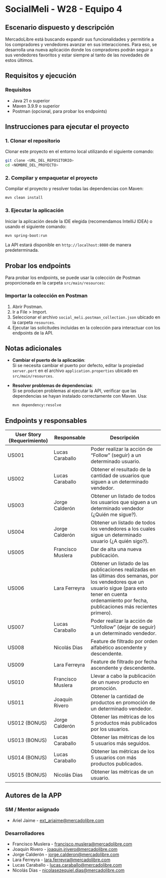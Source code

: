 # SocialMeli - W28 - Equipo 4

## Escenario dispuesto y descripción

MercadoLibre está buscando expandir sus funcionalidades y permitirle a los compradores y vendedores avanzar en sus interacciones. Para eso, se desarrolla una nueva aplicación donde los compradores podrán seguir a sus vendedores favoritos y estar siempre al tanto de las novedades de estos últimos.

## Requisitos y ejecución
### Requisitos
- Java 21 o superior
- Maven 3.9.9 o superior
- Postman (opcional, para probar los endpoints)

## Instrucciones para ejecutar el proyecto

### **1. Clonar el repositorio**
Clonar este proyecto en el entorno local utilizando el siguiente comando:
```bash
git clone <URL_DEL_REPOSITORIO>
cd <NOMBRE_DEL_PROYECTO>
```
### **2. Compilar y empaquetar el proyecto**
Compilar el proyecto y resolver todas las dependencias con Maven:
```bash
mvn clean install
```

### **3. Ejecutar la aplicación**
Iniciar la aplicación desde la IDE elegida (recomendamos IntelliJ IDEA) o usando el siguiente comando:
```bash
mvn spring-boot:run
```
La API estará disponible en `http://localhost:8080` de manera predeterminada.

## **Probar los endpoints**

Para probar los endpoints, se puede usar la colección de Postman proporcionada en la carpeta `src/main/resources`:

### **Importar la colección en Postman**
1. Abrir Postman.
2. Ir a File > Import.
3. Seleccionar el archivo `social_meli.postman_collection.json` ubicado en la carpeta `resources`.
4. Ejecutar las solicitudes incluidas en la colección para interactuar con los endpoints de la API.

## **Notas adicionales**

- **Cambiar el puerto de la aplicación**:  
  Si se necesita cambiar el puerto por defecto, editar la propiedad `server.port` en el archivo `application.properties` ubicado en `src/main/resources`.

- **Resolver problemas de dependencias**:  
  Si se producen problemas al ejecutar la API, verificar que las dependencias se hayan instalado correctamente con Maven. Usa:  
  ```bash
  mvn dependency:resolve
  ```


## Endpoints y responsables

| User Story (Requerimiento) | Responsable       | Descripción                                                                                                                                                                                                     |
|------------------|-------------------|-----------------------------------------------------------------------------------------------------------------------------------------------------------------------------------------------------------------|
| US001            | Lucas Caraballo   | Poder realizar la acción de “Follow” (seguir) a un determinado usuario.                                                                                                                                         |
| US002            | Lucas Caraballo   | Obtener el resultado de la cantidad de usuarios que siguen a un determinado vendedor.                                                                                                                           |
| US003            | Jorge Calderón    | Obtener un listado de todos los usuarios que siguen a un determinado vendedor (¿Quién me sigue?).                                                                                                                |
| US004            | Jorge Calderón    | Obtener un listado de todos los vendedores a los cuales sigue un determinado usuario (¿A quién sigo?).                                                                                                           |
| US005            | Francisco Muslera | Dar de alta una nueva publicación.                                                                                                                                                                              |
| US006            | Lara Ferreyra     | Obtener un listado de las publicaciones realizadas en las últimas dos semanas, por los vendedores que un usuario sigue (para esto tener en cuenta ordenamiento por fecha, publicaciones más recientes primero). |
| US007            | Lucas Caraballo   | Poder realizar la acción de “Unfollow” (dejar de seguir) a un determinado vendedor.                                                                                                                             |
| US008            | Nicolás Dias      | Feature de filtrado por orden alfabético ascendente y descendente.                                                                                                                                              |
| US009            | Lara Ferreyra     | Feature de filtrado por fecha ascendente y descendente.                                                                                                                                                         |
| US010            | Francisco Muslera | Llevar a cabo la publicación de un nuevo producto en promoción.                                                                                                                                                 |
| US011            | Joaquín Rivero    | Obtener la cantidad de productos en promoción de un determinado vendedor.                                                                                                                                       |
| US012 (BONUS)    | Jorge Calderón    | Obtener las métricas de los 5 productos más publicados por los usuarios.                                                                                                                                        |
| US013 (BONUS)    | Lucas Caraballo   | Obtener las métricas de los 5 usuarios más seguidos.                                                                                                                                                            |
| US014 (BONUS)    | Lucas Caraballo   | Obtener las métricas de los 5 usuarios con más productos publicados.                                                                                                                                            |
| US015 (BONUS)    | Nicolás Dias      | Obtener las métricas de un usuario.                                                                                                                                                                             |

## Autores de la APP

### SM / Mentor asignado
- Ariel Jaime - ext_arjaime@mercadolibre.com

### Desarrolladores
- Francisco Muslera - francisco.muslera@mercadolibre.com
- Joaquin Rivero - joaquin.jrivero@mercadolibre.com
- Jorge Calderón - jorge.calderon@mercadolibre.com
- Lara Ferreyra - lara.ferreyra@mercadolibre.com
- Lucas Caraballo - lucas.caraballo@mercadolibre.com
- Nicolás Días - nicolasezequiel.dias@mercadolibre.com
